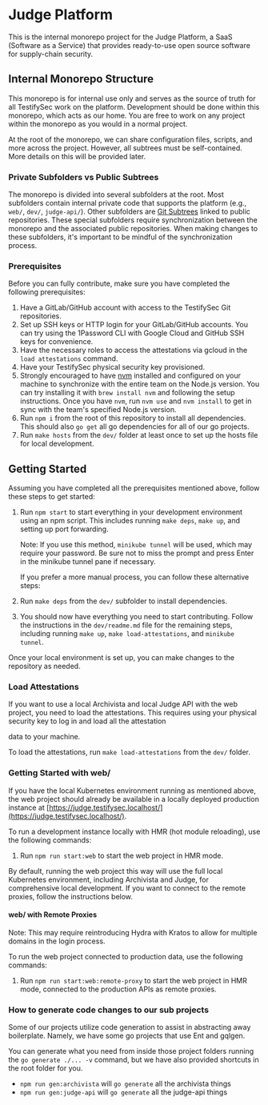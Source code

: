 # Judge Platform

This is the internal monorepo project for the Judge Platform, a SaaS (Software as a Service) that provides ready-to-use open source software for supply-chain security.

## Internal Monorepo Structure

This monorepo is for internal use only and serves as the source of truth for all TestifySec work on the platform. Development should be done within this monorepo, which acts as our home. You are free to work on any project within the monorepo as you would in a normal project.

At the root of the monorepo, we can share configuration files, scripts, and more across the project. However, all subtrees must be self-contained. More details on this will be provided later.

### Private Subfolders vs Public Subtrees

The monorepo is divided into several subfolders at the root. Most subfolders contain internal private code that supports the platform (e.g., `web/`, `dev/`, `judge-api/`). Other subfolders are [Git Subtrees](https://www.atlassian.com/git/tutorials/git-subtree) linked to public repositories. These special subfolders require synchronization between the monorepo and the associated public repositories. When making changes to these subfolders, it's important to be mindful of the synchronization process.

### Prerequisites

Before you can fully contribute, make sure you have completed the following prerequisites:

1. Have a GitLab/GitHub account with access to the TestifySec Git repositories.
1. Set up SSH keys or HTTP login for your GitLab/GitHub accounts. You can try using the 1Password CLI with Google Cloud and GitHub SSH keys for convenience.
1. Have the necessary roles to access the attestations via gcloud in the `load attestations` command.
1. Have your TestifySec physical security key provisioned.
1. Strongly encouraged to have [nvm](https://github.com/nvm-sh/nvm) installed and configured on your machine to synchronize with the entire team on the Node.js version. You can try installing it with `brew install nvm` and following the setup instructions. Once you have `nvm`, run `nvm use` and `nvm install` to get in sync with the team's specified Node.js version.
1. Run `npm i` from the root of this repository to install all dependencies. This should also `go get` all go dependencies for all of our go projects.
1. Run `make hosts` from the `dev/` folder at least once to set up the hosts file for local development.

## Getting Started

Assuming you have completed all the prerequisites mentioned above, follow these steps to get started:

1. Run `npm start` to start everything in your development environment using an npm script. This includes running `make deps`, `make up`, and setting up port forwarding.

   Note: If you use this method, `minikube tunnel` will be used, which may require your password. Be sure not to miss the prompt and press Enter in the minikube tunnel pane if necessary.

   If you prefer a more manual process, you can follow these alternative steps:

1. Run `make deps` from the `dev/` subfolder to install dependencies.
1. You should now have everything you need to start contributing. Follow the instructions in the `dev/readme.md` file for the remaining steps, including running `make up`, `make load-attestations`, and `minikube tunnel`.

Once your local environment is set up, you can make changes to the repository as needed.

### Load Attestations

If you want to use a local Archivista and local Judge API with the web project, you need to load the attestations. This requires using your physical security key to log in and load all the attestation

 data to your machine.

To load the attestations, run `make load-attestations` from the `dev/` folder.

### Getting Started with web/

If you have the local Kubernetes environment running as mentioned above, the web project should already be available in a locally deployed production instance at [https://judge.testifysec.localhost/](https://judge.testifysec.localhost/).

To run a development instance locally with HMR (hot module reloading), use the following commands:

1. Run `npm run start:web` to start the web project in HMR mode.

By default, running the web project this way will use the full local Kubernetes environment, including Archivista and Judge, for comprehensive local development. If you want to connect to the remote proxies, follow the instructions below.

#### web/ with Remote Proxies

Note: This may require reintroducing Hydra with Kratos to allow for multiple domains in the login process.

To run the web project connected to production data, use the following commands:

1. Run `npm run start:web:remote-proxy` to start the web project in HMR mode, connected to the production APIs as remote proxies.

### How to generate code changes to our sub projects

Some of our projects utilize code generation to assist in abstracting away boilerplate. Namely, we have some go projects that use Ent and gqlgen. 

You can generate what you need from inside those project folders running the `go generate ./... -v` command, but we have also provided shortcuts in the root folder for you. 

- `npm run gen:archivista` will `go generate` all the archivista things
- `npm run gen:judge-api` will `go generate` all the judge-api things